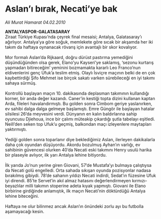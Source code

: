 # Aslan’ı bırak, Necati’ye bak

*Ali Murat Hamarat 04.02.2010*

<div class="taraf_structure_2col_1zq">
<div class="margen_n">



 <p><b>ANTALYASPOR-GALATASARAY</b> <br/>Ziraat Türkiye Kupası’nda çeyrek final mesaisi; Antalya, Galatasaray’ı ağırlıyor. Antalya’ya göre soğuk, memlekete göre sıcak bir akşamda her iki takım da haftaya oynanacak rövanş için avantajlı bir skor kovalıyor. <br/><br/>Mor formalı Aslan’da Rijkaard, doğru dürüst pastırma yemediğini düşündüğünden olsa gerek, Elano’yu Kayseri’ye saklamış, ‘sezonu kurtarış yapmadan bitireceğim’ yeminini bozmamakta kararlı Leo Franco’nun eldivenlerini genç Ufuk’a teslim etmiş. Olaylı İsviçre maçının belki de en çok kaybettirdiği Şifo Mehmet ise birçok sakatı varken sürebileceği en iyi takımı sahaya sürmüş. <br/><br/>Kontrollü başlayan maçın 10. dakikasında deplasman takımının kullandığı korner, bir anda değer kazandı. Caner’in kestiği topta dizini kullanan kaptan Arda, fileleri havalandırmıştı. Bu golden sonra Cimbom geriye yaslanırken, ev sahibi dalga dalga gelmeye başlamıştı. Emre Güngör ile başlayan hatalar silsilesi 26’da meyvesini verdi. Dünyanın en kalın baldırlarına sahip oyuncusu Djiehoua, ince bir çalımı müteakip çıkardığı şutla tabelayı eşitledi. Neill’den seken top Ufuk’u geçmiş, balkondan maçı izleyenlere maytapları yaktırmıştı. <br/><br/>Yediği golden sonra toparlanır diye beklediğimiz Aslan, ilerleyen dakikalarla daha çok oyundan düşüyordu. Akordu bozulmuş Ayhan’ın varlığı, ev sahibinin güvencesi olurken 40’da Necati eski takımını Henry usulü harika bir plaseyle avlıyor, ilk yarı Antalya lehine bitiyordu. <br/><br/>İlk yarıda Jo’nun yerine giren Giovani, 57’de Mustafa’yı bulmaya çalıştıysa da Necati golü engelledi. Orta sahada sıkışan oyunda pozisyonlar nadasa bırakılmış gibiydi. 78’de sahanın yıldızı Necati indirdi, Sedat’ın füzesine Ufuk iyi direndi. 85’te Servet’in akıl almaz hatasını değerlendirmeyen kırmızı-beyazlılar milli takımın stoperine adeta kıyak yapmıştı. Giovani ile Elano birbirine girdiğinde anlamıştık, ilk maçın Necati’nin döktürdüğü Antalya lehine biteceğini. <br/><br/>Haftaya ne olur bilinmez ancak Aslan’ın önündeki zorlu ayı bu futbolla aşamayacağı kesin.</p>
<br/>
<br/>
<br/>



<br/>


<div id="taraf_not">
</div>

</div>


</div>
